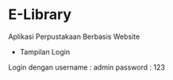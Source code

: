# E-Library
Aplikasi Perpustakaan Berbasis Website

* Tampilan Login

Login dengan
username : admin
password : 123

